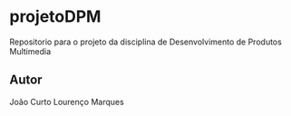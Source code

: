 # projetoDPM
Repositorio para o projeto da disciplina de Desenvolvimento de Produtos Multimedia

## Autor
João Curto
Lourenço Marques
